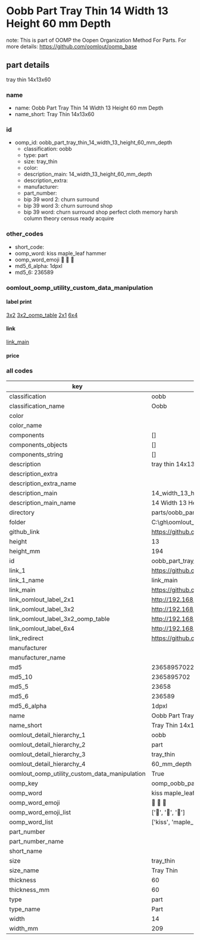 # Oobb Part Tray Thin 14 Width 13 Height 60 mm Depth  

note: This is part of OOMP the Oopen Organization Method For Parts. For more details: https://github.com/oomlout/oomp_base

##  part details
  



tray thin 14x13x60



### name
* name: Oobb Part Tray Thin 14 Width 13 Height 60 mm Depth
* name_short: Tray Thin 14x13x60 
### id
* oomp_id: oobb_part_tray_thin_14_width_13_height_60_mm_depth
  * classification: oobb
  * type: part
  * size: tray_thin
  * color: 
  * description_main: 14_width_13_height_60_mm_depth
  * description_extra: 
  * manufacturer: 
  * part_number: 
  * bip 39 word 2: churn surround
  * bip 39 word 3: churn surround shop
  * bip 39 word: churn surround shop perfect cloth memory harsh column theory census ready acquire

### other_codes
* short_code: 
* oomp_word: kiss maple_leaf hammer
* oomp_word_emoji :kiss: :maple_leaf: :hammer:
* md5_6_alpha: 1dpxl
* md5_6: 236589






### oomlout_oomp_utility_custom_data_manipulation
#### label print
[3x2](http://192.168.1.245:1112/?label=oomp%201dpxl)
[3x2_oomp_table](http://192.168.1.108:1112/?label=oomp%201dpxl)
[2x1](http://192.168.1.242:1112/?label=oomp%201dpxl)
[6x4](http://192.168.1.55:1112/?label=oomp%201dpxl)    

#### link

[link_main](https://github.com/oomlout/oomlout_oobb_version_4_generated_parts/tree/main/navigation_oomp/oobb/part/tray_thin/14_width_13_height_60_mm_depth/part)                              

#### price







### all codes 
| key | value |  
| --- | --- |  
| classification | oobb |  
| classification_name | Oobb |  
| color |  |  
| color_name |  |  
| components | [] |  
| components_objects | [] |  
| components_string | [] |  
| description | tray thin 14x13x60 |  
| description_extra |  |  
| description_extra_name |  |  
| description_main | 14_width_13_height_60_mm_depth |  
| description_main_name | 14 Width 13 Height 60 mm Depth |  
| directory | parts/oobb_part_tray_thin_14_width_13_height_60_mm_depth |  
| folder | C:\gh\oomlout_oobb_version_4_generated_parts\parts\oobb_part_tray_thin_14_width_13_height_60_mm_depth |  
| github_link | https://github.com/oomlout/oomlout_oomp_part_src/tree/main/parts/oobb_part_tray_thin_14_width_13_height_60_mm_depth |  
| height | 13 |  
| height_mm | 194 |  
| id | oobb_part_tray_thin_14_width_13_height_60_mm_depth |  
| link_1 | https://github.com/oomlout/oomlout_oobb_version_4_generated_parts/tree/main/navigation_oomp/oobb/part/tray_thin/14_width_13_height_60_mm_depth/part |  
| link_1_name | link_main |  
| link_main | https://github.com/oomlout/oomlout_oobb_version_4_generated_parts/tree/main/navigation_oomp/oobb/part/tray_thin/14_width_13_height_60_mm_depth/part |  
| link_oomlout_label_2x1 | http://192.168.1.242:1112/?label=oomp%201dpxl |  
| link_oomlout_label_3x2 | http://192.168.1.245:1112/?label=oomp%201dpxl |  
| link_oomlout_label_3x2_oomp_table | http://192.168.1.108:1112/?label=oomp%201dpxl |  
| link_oomlout_label_6x4 | http://192.168.1.55:1112/?label=oomp%201dpxl |  
| link_redirect | https://github.com/oomlout/oomlout_oobb_version_4_generated_parts/tree/main/parts/oobb_tray_thin_14_13_60 |  
| manufacturer |  |  
| manufacturer_name |  |  
| md5 | 23658957022dcd2a2b95ea318d76a146 |  
| md5_10 | 2365895702 |  
| md5_5 | 23658 |  
| md5_6 | 236589 |  
| md5_6_alpha | 1dpxl |  
| name | Oobb Part Tray Thin 14 Width 13 Height 60 mm Depth |  
| name_short | Tray Thin 14x13x60  |  
| oomlout_detail_hierarchy_1 | oobb |  
| oomlout_detail_hierarchy_2 | part |  
| oomlout_detail_hierarchy_3 | tray_thin |  
| oomlout_detail_hierarchy_4 | 60_mm_depth |  
| oomlout_oomp_utility_custom_data_manipulation | True |  
| oomp_key | oomp_oobb_part_tray_thin_14_width_13_height_60_mm_depth |  
| oomp_word | kiss maple_leaf hammer |  
| oomp_word_emoji | :kiss: :maple_leaf: :hammer: |  
| oomp_word_emoji_list | [':kiss:', ':maple_leaf:', ':hammer:'] |  
| oomp_word_list | ['kiss', 'maple_leaf', 'hammer'] |  
| part_number |  |  
| part_number_name |  |  
| short_name |  |  
| size | tray_thin |  
| size_name | Tray Thin |  
| thickness | 60 |  
| thickness_mm | 60 |  
| type | part |  
| type_name | Part |  
| width | 14 |  
| width_mm | 209 |  
